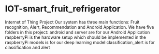 # IOT-smart_fruit_refrigerator
Internet of Thing Project
Our system has three main functions: Fruit recognition, Alert, Recommendation and Android Application.
We have five folders in this project: 
android and server are for our Android Application
raspberryPi is the hardware setup which should be implemented in the raspberryPi 
models is for our deep learning model
classification_alert is for classification and alert
